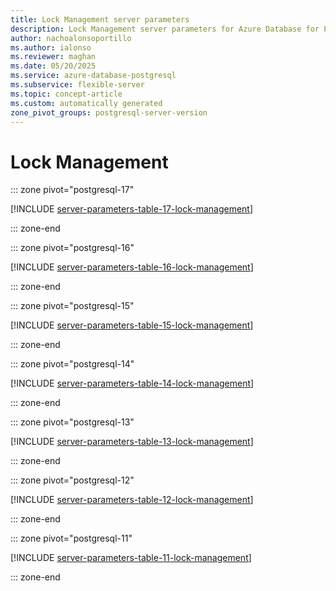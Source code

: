```yaml
---
title: Lock Management server parameters
description: Lock Management server parameters for Azure Database for PostgreSQL flexible server.
author: nachoalonsoportillo
ms.author: ialonso
ms.reviewer: maghan
ms.date: 05/20/2025
ms.service: azure-database-postgresql
ms.subservice: flexible-server
ms.topic: concept-article
ms.custom: automatically generated
zone_pivot_groups: postgresql-server-version
---
```

# Lock Management


::: zone pivot="postgresql-17"

[!INCLUDE [server-parameters-table-17-lock-management](./includes/server-parameters-table-17-lock-management.md)]

::: zone-end


::: zone pivot="postgresql-16"

[!INCLUDE [server-parameters-table-16-lock-management](./includes/server-parameters-table-16-lock-management.md)]

::: zone-end


::: zone pivot="postgresql-15"

[!INCLUDE [server-parameters-table-15-lock-management](./includes/server-parameters-table-15-lock-management.md)]

::: zone-end


::: zone pivot="postgresql-14"

[!INCLUDE [server-parameters-table-14-lock-management](./includes/server-parameters-table-14-lock-management.md)]

::: zone-end


::: zone pivot="postgresql-13"

[!INCLUDE [server-parameters-table-13-lock-management](./includes/server-parameters-table-13-lock-management.md)]

::: zone-end


::: zone pivot="postgresql-12"

[!INCLUDE [server-parameters-table-12-lock-management](./includes/server-parameters-table-12-lock-management.md)]

::: zone-end


::: zone pivot="postgresql-11"

[!INCLUDE [server-parameters-table-11-lock-management](./includes/server-parameters-table-11-lock-management.md)]

::: zone-end


